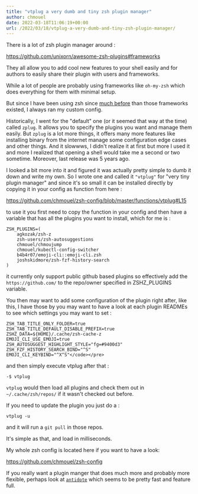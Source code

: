 ```yaml
---
title: "vtplug a very dumb and tiny zsh plugin manager"
author: chmouel
date: 2022-03-18T11:06:19+00:00
url: /2022/03/18/vtplug-a-very-dumb-and-tiny-zsh-plugin-manager/
---
```

There is a lot of zsh plugin manager around :

<https://github.com/unixorn/awesome-zsh-plugins#frameworks>

They all allow you to add cool new features to your shell easily and for authors to
easily share their plugin with users and frameworks.

While a lot of people are probably using frameworks like `oh-my-zsh` which does
everything for them with minimal setup.

But since I have been using zsh since [much before][1] than those frameworks
existed, I always ran my custom config.

Historically, I went for the "default" one (or it seemed that way at the time) called `zplug`. It allows you to specify the plugins you want and manage them easily. But `zplug` is a lot more things, it offers many more features
like installing binary from the internet manage some configuration edge cases
and other things. And it slowwws, I didn't realize it at first but more I used
it and more I realized that opening a shell would take me a second or two
sometime. Moreover, last release was 5 years ago.

I looked a bit more into it and figured it was actually pretty simple to dumb
it down and write my own. So I wrote one and called it `"vtplug"` for "very tiny
plugin manager" and since it's so small it can be installed directly by copying
it in your config as function from here :

<https://github.com/chmouel/zsh-config/blob/master/functions/vtplug#L15>

to use it you first need to copy the function in your config and then have a
variable that has all the plugins you want to install, which for me is :

```shell
ZSH_PLUGINS=(
    agkozak/zsh-z
    zsh-users/zsh-autosuggestions
    chmouel/chmoujump
    chmouel/kubectl-config-switcher
    b4b4r07/emoji-cli::emoji-cli.zsh
    joshskidmore/zsh-fzf-history-search
)
```

it currently only support public github based plugins so effectively add the
`https://github.com/` to the repo/owner specified in ZSHZ_PLUGINS variable.

You then may want to add some configuration of the plugin right after, like this,
I have those by you may want to have a look at each plugin READMEs to see which
settings you may want to set :

```shell
ZSH_TAB_TITLE_ONLY_FOLDER=true
ZSH_TAB_TITLE_DEFAULT_DISABLE_PREFIX=true
ZSHZ_DATA=${HOME}/.cache/zsh-cache-z
EMOJI_CLI_USE_EMOJI=true
ZSH_AUTOSUGGEST_HIGHLIGHT_STYLE="fg=#9400d3"
ZSH_FZF_HISTORY_SEARCH_BIND="^S"
EMOJI_CLI_KEYBIND="^X^S"</code></pre>
```

and then simply execute vtplug after that :

```shell
-$ vtplug
```

`vtplug` would then load all plugins and check them out in `~/.cache/zsh/repos/`
if it wasn't checked out before.

If you need to update the plugin you just do a :

```shell
vtplug -u
```

and it will run a `git pull` in those repos.

It's simple as that, and load in milliseconds.

My whole zsh config is located here if you want to have a look:

<https://github.com/chmouel/zsh-config>

If you really want a plugin manger that does much more and probably more
flexible, perhaps look at [`antidote`][2] which seems to be pretty fast and
feature full.

 [1]: https://zsh.sourceforge.io/Etc/changelog-4.0.html
 [2]: https://getantidote.github.io/
